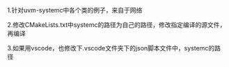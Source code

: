 1.针对uvm-systemc中各个类的例子，来自于网络

2.修改CMakeLists.txt中systemc的路径为自己的路径，修改指定编译的源文件，再编译

3.如果用vscode，也修改下.vscode文件夹下的json脚本文件中，systemc的路径